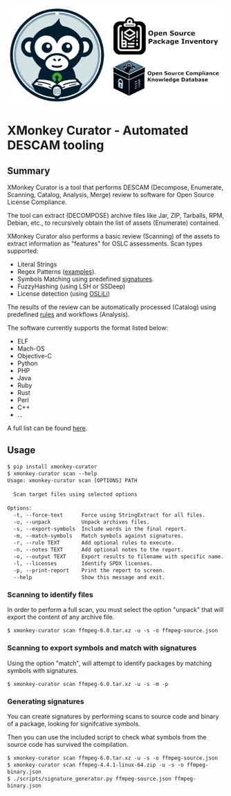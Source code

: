 ![Logo](https://github.com/Xpertians/xmonkey-curator/blob/main/logos/monkey_curator_github.png?raw=true)

# XMonkey Curator - Automated DESCAM tooling

## Summary

XMonkey Curator is a tool that performs DESCAM (Decompose, Enumerate, Scanning, Catalog, Analysis, Merge) review to software for Open Source License Compliance.

The tool can extract (DECOMPOSE) archive files like Jar, ZIP, Tarballs, RPM, Debian, etc., to recursively obtain the list of assets (Enumerate) contained.

XMonkey Curator also performs a basic review (Scanning) of the assets to extract information as "features" for OSLC assessments.
Scan types supported:
- Literal Strings
- Regex Patterns ([examples](https://github.com/Xpertians/xmonkey-curator/tree/main/src/xmonkey_curator/licenses)).
- Symbols Matching using predefined [signatures](https://github.com/Xpertians/xmonkey-curator/tree/main/src/xmonkey_curator/signatures).
- FuzzyHashing (using LSH or SSDeep)
- License detection (using [OSLiLi](https://github.com/Xpertians/oslili))

The results of the review can be automatically processed (Catalog) using predefined [rules](https://github.com/Xpertians/xmonkey-curator/blob/main/src/xmonkey_curator/rules/) and workflows (Analysis).

The software currently supports the format listed below:
* ELF
* Mach-OS
* Objective-C
* Python
* PHP
* Java
* Ruby
* Rust
* Perl
* C++
* ...

A full list can be found [here](https://github.com/Xpertians/xmonkey-curator/blob/main/src/xmonkey_curator/handler_registry.py#L10).


## Usage

```
$ pip install xmonkey-curator
$ xmonkey-curator scan --help
Usage: xmonkey-curator scan [OPTIONS] PATH

  Scan target files using selected options

Options:
  -t, --force-text      Force using StringExtract for all files.
  -u, --unpack          Unpack archives files.
  -s, --export-symbols  Include words in the final report.
  -m, --match-symbols   Match symbols against signatures.
  -r, --rule TEXT       Add optional rules to execute.
  -n, --notes TEXT      Add optional notes to the report.
  -o, --output TEXT     Export results to filename with specific name.
  -l, --licenses        Identify SPDX licenses.
  -p, --print-report    Print the report to screen.
  --help                Show this message and exit.

```

### Scanning to identify files

In order to perform a full scan, you must select the option "unpack" that will export the content of any archive file.

```
$ xmonkey-curator scan ffmpeg-6.0.tar.xz -u -s -o ffmpeg-source.json
```

### Scanning to export symbols and match with signatures

Using the option "match", will attempt to identify packages by matching symbols with signatures.

```
$ xmonkey-curator scan ffmpeg-6.0.tar.xz -u -s -m -p
```

### Generating signatures

You can create signatures by performing scans to source code and binary of a package, looking for signifcative symbols.

Then you can use the included script to check what symbols from the source code has survived the compilation.

```
$ xmonkey-curator scan ffmpeg-6.0.tar.xz -u -s -o ffmpeg-source.json
$ xmonkey-curator scan ffmpeg-4.4.1-linux-64.zip -u -s -o ffmpeg-binary.json
$ ./scripts/signature_generator.py ffmpeg-source.json ffmpeg-binary.json

```

